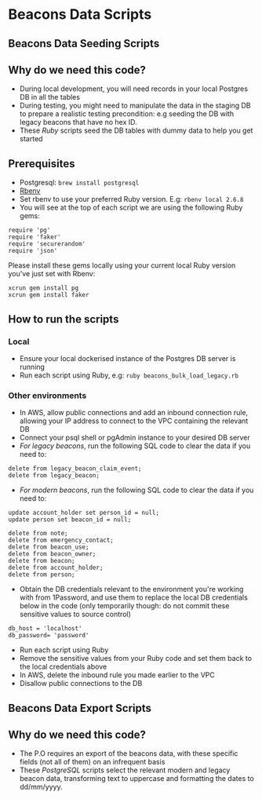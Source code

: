 # Beacons Data Scripts

## Beacons Data Seeding Scripts

## Why do we need this code?

- During local development, you will need records in your local Postgres DB in all the tables
- During testing, you might need to manipulate the data in the staging DB to prepare a realistic testing precondition: e.g seeding the DB with legacy beacons that have no hex ID.
- These _Ruby_ scripts seed the DB tables with dummy data to help you get started

## Prerequisites

- Postgresql:
  `brew install postgresql`
- [Rbenv](https://github.com/rbenv/rbenv)
- Set rbenv to use your preferred Ruby version. E.g:
  `rbenv local 2.6.8`
- You will see at the top of each script we are using the following Ruby gems:

```
require 'pg'
require 'faker'
require 'securerandom'
require 'json'
```

Please install these gems locally using your current local Ruby version you've just set with Rbenv:

```
xcrun gem install pg
xcrun gem install faker
```

## How to run the scripts

### Local

- Ensure your local dockerised instance of the Postgres DB server is running
- Run each script using Ruby, e.g:
  `ruby beacons_bulk_load_legacy.rb`

### Other environments

- In AWS, allow public connections and add an inbound connection rule, allowing your IP address to connect to the VPC containing the relevant DB
- Connect your psql shell or pgAdmin instance to your desired DB server
- _For legacy beacons_, run the following SQL code to clear the data if you need to:

```
delete from legacy_beacon_claim_event;
delete from legacy_beacon;
```

- _For modern beacons_, run the following SQL code to clear the data if you need to:

```
update account_holder set person_id = null;
update person set beacon_id = null;

delete from note;
delete from emergency_contact;
delete from beacon_use;
delete from beacon_owner;
delete from beacon;
delete from account_holder;
delete from person;
```

- Obtain the DB credentials relevant to the environment you're working with from 1Password, and use them to replace the local DB credentials below in the code (only temporarily though: do not commit these sensitive values to source control)

```
db_host = 'localhost'
db_password= 'password'
```

- Run each script using Ruby
- Remove the sensitive values from your Ruby code and set them back to the local credentials above
- In AWS, delete the inbound rule you made earlier to the VPC
- Disallow public connections to the DB

## Beacons Data Export Scripts

## Why do we need this code?

- The P.O requires an export of the beacons data, with these specific fields (not all of them) on an infrequent basis
- These _PostgreSQL_ scripts select the relevant modern and legacy beacon data, transforming text to uppercase and formatting the dates to dd/mm/yyyy.
